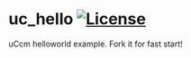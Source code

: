 # uc_hello [![License](https://img.shields.io/badge/License-Apache%202.0-blue.svg)](https://opensource.org/licenses/Apache-2.0)
uCcm helloworld example. Fork it for fast start!
